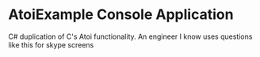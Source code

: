 # AtoiExample Console Application
C# duplication of C's Atoi functionality. An engineer I know uses questions like this for skype screens
